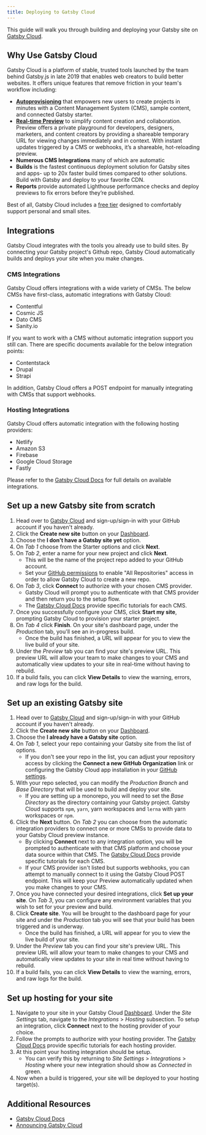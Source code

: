```yaml
---
title: Deploying to Gatsby Cloud
---
```


This guide will walk you through building and deploying your Gatsby site on [Gatsby Cloud](https://www.gatsbyjs.com/cloud).

## Why Use Gatsby Cloud
Gatsby Cloud is a platform of stable, trusted tools launched by the team behind Gatsby.js in late 2019 that enables web creators to build better websites. It offers unique features that remove friction in your team's workflow including: 
- [**Autoprovisioning**](https://www.gatsbyjs.com/docs/autoprovisioning) that empowers new users to create projects in minutes with a Content Management System (CMS), sample content, and connected Gatsby starter.
- [**Real-time Preview**](https://www.gatsbyjs.com/docs/viewing-preview/) to simplify content creation and collaboration. Preview offers a private playground for developers, designers, marketers, and content creators by providing a shareable temporary URL for viewing changes immediately and in context. With instant updates triggered by a CMS or webhooks, it’s a shareable, hot-reloading preview.
- **Numerous CMS Integrations** many of which are automatic
- **Builds** is the fastest continuous deployment solution for Gatsby sites and apps- up to 20x faster build times compared to other solutions. Build with Gatsby and deploy to your favorite CDN.
- **Reports** provide automated Lighthouse performance checks and deploy previews to fix errors before they’re published. 

Best of all, Gatsby Cloud includes a [free tier](https://www.gatsbyjs.com/pricing/) designed to comfortably support personal and small sites. 

## Integrations
Gatsby Cloud integrates with the tools you already use to build sites. By connecting your Gatsby project's Github repo, Gatsby Cloud automatically builds and deploys your site when you make changes.

### CMS Integrations
Gatsby Cloud offers integrations with a wide variety of CMSs. The below CMSs have first-class, automatic integrations with Gatsby Cloud: 
- Contentful
- Cosmic JS
- Dato CMS
- Sanity.io

If you want to work with a CMS without automatic integration support you still can. There are specific documents available for the below integration points:
- Contentstack
- Drupal
- Strapi

In addition, Gatsby Cloud offers a POST endpoint for manually integrating with CMSs that support webhooks.

### Hosting Integrations
Gatsby Cloud offers automatic integration with the following hosting providers:
 - Netlify
 - Amazon S3
 - Firebase
 - Google Cloud Storage
 - Fastly

Please refer to the [Gatsby Cloud Docs](https://www.gatsbyjs.com/docs/) for full details on available integrations.

## Set up a new Gatsby site from scratch
1. Head over to [Gatsby Cloud](https://www.gatsbyjs.com/get-started/) and sign-up/sign-in with your GitHub account if you haven't already. 
2. Click the **Create new site** button on your [Dashboard](https://www.gatsbyjs.com/dashboard/sites).
3. Choose the **I don't have a Gatsby site yet** option.
4. On *Tab 1* choose from the Starter options and click **Next**.
5. On *Tab 2*, enter a name for your new project and click **Next**. 
    * This will be the name of the project repo added to your GitHub account. 
    * Set your [GitHub permissions](https://github.com/settings/installations) to enable "All Repositories" access in order to allow Gatsby Cloud to create a new repo.  
6. On *Tab 3*, click **Connect** to authorize with your chosen CMS provider. 
    * Gatsby Cloud will prompt you to authenticate with that CMS provider and then return you to the setup flow. 
    * The [Gatsby Cloud Docs](https://www.gatsbyjs.com/docs/) provide specific tutorials for each CMS.
7. Once you successfully configure your CMS, click **Start my site**, prompting Gatsby Cloud to provision your starter project.
8. On *Tab 4* click **Finish**. On your site's dashboard page, under the *Production* tab, you'll see an in-progress build. 
    * Once the build has finished, a URL will appear for you to view the live build of your site.
9. Under the *Preview* tab you can find your site's preview URL. This preview URL will allow your team to make changes to your CMS and automatically view updates to your site in real-time without having to rebuild.
10. If a build fails, you can click **View Details** to view the warning, errors, and raw logs for the build.

## Set up an existing Gatsby site
1. Head over to [Gatsby Cloud](https://www.gatsbyjs.com/get-started/) and sign-up/sign-in with your GitHub account if you haven't already. 
2. Click the **Create new site** button on your [Dashboard](https://www.gatsbyjs.com/dashboard/sites).
3. Choose the **I already have a Gatsby site** option.
4. On *Tab 1*, select your repo containing your Gatsby site from the list of options. 
    * If you don't see your repo in the list, you can adjust your repository access by clicking the **Connect a new GitHub Organization** link or configuring the Gatsby Cloud app installation in your [GitHub settings](https://github.com/settings/installations). 
5. With your repo selected, you can modify the *Production Branch* and *Base Directory* that will be used to build and deploy your site. 
    * If you are setting up a monorepo, you will need to set the *Base Directory* as the directory containing your Gatsby project. Gatsby Cloud supports `npm`, `yarn`, yarn workspaces and `lerna` with yarn workspaces or `npm`.
6. Click the **Next** button. On *Tab 2* you can choose from the automatic integration providers to connect one or more CMSs to provide data to your Gatsby Cloud preview instance. 
    * By clicking **Connect** next to any integration option, you will be prompted to authenticate with that CMS platform and choose your data source within that CMS. The [Gatsby Cloud Docs](https://www.gatsbyjs.com/docs/) provide specific tutorials for each CMS. 
    * If your CMS provider isn't listed but supports webhooks, you can attempt to manually connect to it using the Gatsby Cloud POST endpoint. This will keep your Preview automatically updated when you make changes to your CMS. 
7. Once you have connected your desired integrations, click **Set up your site**. On *Tab 3*, you can configure any environment variables that you wish to set for your preview and build.
8. Click **Create site**. You will be brought to the dashboard page for your site and under the *Production* tab you will see that your build has been triggered and is underway. 
    * Once the build has finished, a URL will appear for you to view the live build of your site.
9. Under the *Preview* tab you can find your site's preview URL. This preview URL will allow your team to make changes to your CMS and automatically view updates to your site in real time without having to rebuild.
10. If a build fails, you can click **View Details** to view the warning, errors, and raw logs for the build. 

## Set up hosting for your site
1. Navigate to your site in your Gatsby Cloud [Dashboard](https://www.gatsbyjs.com/dashboard/sites). Under the *Site Settings* tab, navigate to the *Integrations* > *Hosting* subsection. To setup an integration, click **Connect** next to the hosting provider of your choice. 
2. Follow the prompts to authorize with your hosting provider. The [Gatsby Cloud Docs](https://www.gatsbyjs.com/docs/) provide specific tutorials for each hosting provider.
3. At this point your hosting integration should be setup. 
    * You can verify this by returning to *Site Settings* > *Integrations* > *Hosting* where your new integration should show as *Connected* in green. 
4. Now when a build is triggered, your site will be deployed to your hosting target(s).

## Additional Resources
- [Gatsby Cloud Docs](https://www.gatsbyjs.com/docs/)
- [Announcing Gatsby Cloud](/blog/2019-11-14-announcing-gatsby-cloud/)
